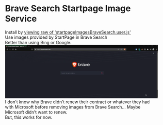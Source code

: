 # Brave Search Startpage Image Service
Install by [viewing raw of 'startpageImagesBraveSearch.user.js'](https://github.com/anthony1x6000/BraveSearch-with-Startpage-Images/raw/main/startpageImagesBraveSearch.user.js) \
 Use images provided by StartPage in Brave Search \
 Better than using Bing or Google. \
![preview](braveImages.webp)
I don't know why Brave didn't renew their contract or whatever they had with Microsoft before removing images from Brave Search... Maybe Microsoft didn't want to renew. \
But, this works for now.
